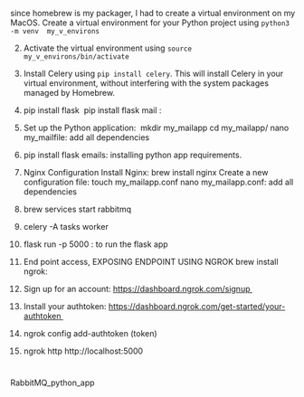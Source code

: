  since homebrew is my packager, I had to create a virtual environment on my 
MacOS.
Create a virtual environment for your Python project using `python3 -m venv 
my_v_environs` 

2. Activate the virtual environment using `source 
my_v_environs/bin/activate`

3.  Install Celery using `pip install celery`. This will install Celery in 
your virtual environment, without interfering with the system packages 
managed by Homebrew. 
4. pip install flask   pip install flask mail :  
5. Set up the Python application:  mkdir my_mailapp cd my_mailapp/ nano 
my_mailfile: add all dependencies 
6. pip install flask emails: installing python app requirements. 
7. Nginx Configuration Install Nginx: brew install nginx Create a new 
configuration file: touch my_mailapp.conf nano my_mailapp.conf: add all 
dependencies 
8. brew services start rabbitmq 
9. celery -A tasks worker
10. flask run -p 5000 : to run the flask app 
11. End point access, EXPOSING ENDPOINT USING NGROK brew install ngrok:
12. Sign up for an account: https://dashboard.ngrok.com/signup 
13. Install your authtoken: 
https://dashboard.ngrok.com/get-started/your-authtoken 
14. ngrok config add-authtoken (token)
15. ngrok http http://localhost:5000

# 
RabbitMQ_python_app
